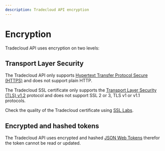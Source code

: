 ```yaml
---
description: Tradecloud API encryption
---
```


# Encryption

Tradecloud API uses encryption on two levels:

## Transport Layer Security

The Tradecloud API only supports [Hypertext Transfer Protocol Secure \(HTTPS\)](https://en.wikipedia.org/wiki/HTTPS) and does not support plain HTTP.

The Tradecloud SSL certificate only supports the [Transport Layer Security \(TLS\) v1.2](https://en.wikipedia.org/wiki/Transport_Layer_Security#TLS_1.2) protocol and does not support SSL 2 or 3, TLS v1 or v1.1 protocols.

Check the quality of the Tradecloud certificate using [SSL Labs](https://www.ssllabs.com/ssltest/analyze.html?d=api.accp.tradecloud1.com&latest).

## Encrypted and hashed tokens

The Tradecloud API uses encrypted and hashed [JSON Web Tokens](https://jwt.io/) therefor the token cannot be read or updated.


